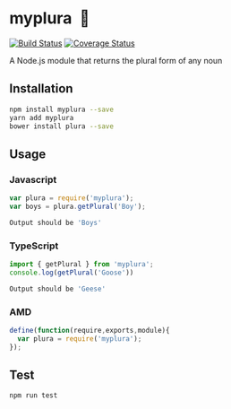# myplura  👫
[![Build Status](https://travis-ci.org/ayshiff/myplura.svg?branch=master)](https://travis-ci.org/ayshiff/myplura)
[![Coverage Status](https://coveralls.io/repos/github/ayshiff/myplura/badge.svg?branch=master)](https://coveralls.io/github/ayshiff/myplura?branch=master)

A Node.js module that returns the plural form of any noun

## Installation 
```sh
npm install myplura --save
yarn add myplura
bower install plura --save
```
## Usage
### Javascript
```javascript
var plura = require('myplura');
var boys = plura.getPlural('Boy');
```
```sh
Output should be 'Boys'
```
### TypeScript
```typescript
import { getPlural } from 'myplura';
console.log(getPlural('Goose'))
```
```sh
Output should be 'Geese'
```
### AMD
```javascript
define(function(require,exports,module){
  var plura = require('myplura');
});
```
## Test 
```sh
npm run test
```
